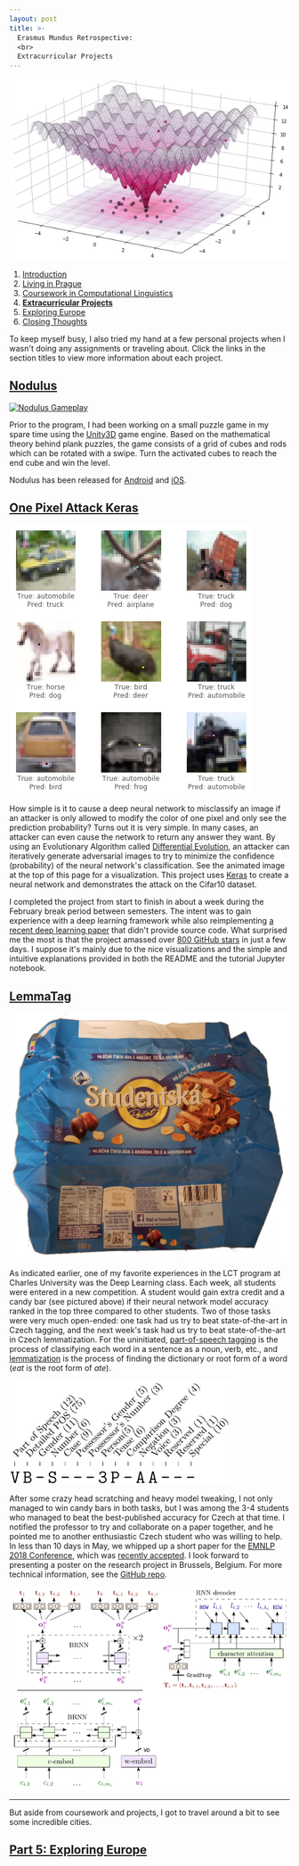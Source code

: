 ```yaml
---
layout: post
title: >-
  Erasmus Mundus Retrospective:
  <br>
  Extracurricular Projects
---
```


[![Ackley](/public/img/ackley.gif)](https://github.com/Hyperparticle/one-pixel-attack-keras "A visualization of differential evolution in the One Pixel Attack")

1. [Introduction](/erasmus-mundus)
1. [Living in Prague](/erasmus-living-in-prague)
1. [Coursework in Computational Linguistics](/erasmus-coursework-in-computational-linguistics)
1. **[Extracurricular Projects](/erasmus-extracurricular-projects)**
1. [Exploring Europe](/erasmus-exploring-europe)
1. [Closing Thoughts](/erasmus-mundus-conclusion)

To keep myself busy, I also tried my hand at a few personal projects when I wasn't doing any assignments or traveling about. Click the links in the section titles to view more information about each project.

## [Nodulus](/nodulus)

[![Nodulus Gameplay](/public/img/nodulus-gameplay-1.gif)](/nodulus "A preview of Nodulus gameplay")

Prior to the program, I had been working on a small puzzle game in my spare time using the [Unity3D](https://unity3d.com/) game engine. Based on the mathematical theory behind plank puzzles, the game consists of a grid of cubes and rods which can be rotated with a swipe. Turn the activated cubes to reach the end cube and win the level.

Nodulus has been released for [Android](https://play.google.com/store/apps/details?id=com.hyperparticle.nodulus) and [iOS](https://itunes.apple.com/us/app/nodulus/id1294238868).

## [One Pixel Attack Keras](https://github.com/Hyperparticle/one-pixel-attack-keras)

<!-- [![Who Would Win](/public/img/who-would-win.jpg)](https://github.com/Hyperparticle/one-pixel-attack-keras "Who would win?") -->
[![One Pixel Prediction](/public/img/one-pixel-pred.png)](https://github.com/Hyperparticle/one-pixel-attack-keras "One Pixel Attack demonstration")

How simple is it to cause a deep neural network to misclassify an image if an attacker is only allowed to modify the color of one pixel and only see the prediction probability? Turns out it is very simple. In many cases, an attacker can even cause the network to return any answer they want. By using an Evolutionary Algorithm called [Differential Evolution](https://en.wikipedia.org/wiki/Differential_evolution), an attacker can iteratively generate adversarial images to try to minimize the confidence (probability) of the neural network's classification. See the animated image at the top of this page for a visualization. This project uses [Keras](https://keras.io/) to create a neural network and demonstrates the attack on the Cifar10 dataset.

I completed the project from start to finish in about a week during the February break period between semesters. The intent was to gain experience with a deep learning framework while also reimplementing [a recent deep learning paper](https://arxiv.org/pdf/1710.08864.pdf) that didn't provide source code. What surprised me the most is that the project amassed over [800 GitHub stars](https://github.com/Hyperparticle/one-pixel-attack-keras) in just a few days. I suppose it's mainly due to the nice visualizations and the simple and intuitive explanations provided in both the README and the tutorial Jupyter notebook.

## [LemmaTag](https://github.com/Hyperparticle/LemmaTag)

![Studentska Candy Wrapper](/public/img/studentska.png "Studentska Candy Wrapper")

As indicated earlier, one of my favorite experiences in the LCT program at Charles University was the Deep Learning class. Each week, all students were entered in a new competition. A student would gain extra credit and a candy bar (see pictured above) if their neural network model accuracy ranked in the top three compared to other students. Two of those tasks were very much open-ended: one task had us try to beat state-of-the-art in Czech tagging, and the next week's task had us try to beat state-of-the-art in Czech lemmatization. For the uninitiated, [part-of-speech tagging](https://en.wikipedia.org/wiki/Part-of-speech_tagging) is the process of classifying each word in a sentence as a noun, verb, etc., and [lemmatization](https://nlp.stanford.edu/IR-book/html/htmledition/stemming-and-lemmatization-1.html) is the process of finding the dictionary or root form of a word (*eat* is the root form of *ate*).

[![Tag Components](/public/img/tag-components.png)](https://github.com/Hyperparticle/LemmaTag "Czech Tag Components")

After some crazy head scratching and heavy model tweaking, I not only managed to win candy bars in both tasks, but I was among the 3-4 students who managed to beat the best-published accuracy for Czech at that time. I notified the professor to try and collaborate on a paper together, and he pointed me to another enthusiastic Czech student who was willing to help. In less than 10 days in May, we whipped up a short paper for the [EMNLP 2018 Conference](http://emnlp2018.org/), which was [recently accepted](https://github.com/Hyperparticle/LemmaTag). I look forward to presenting a poster on the research project in Brussels, Belgium. For more technical information, see the [GitHub repo](https://github.com/Hyperparticle/LemmaTag).

[![LemmaTag Model](/public/img/lemmatag-model.png)](https://github.com/Hyperparticle/LemmaTag "An overview of the LemmaTag network")

---

But aside from coursework and projects, I got to travel around a bit to see some incredible cities.

## [Part 5: Exploring Europe](/erasmus-exploring-europe)
